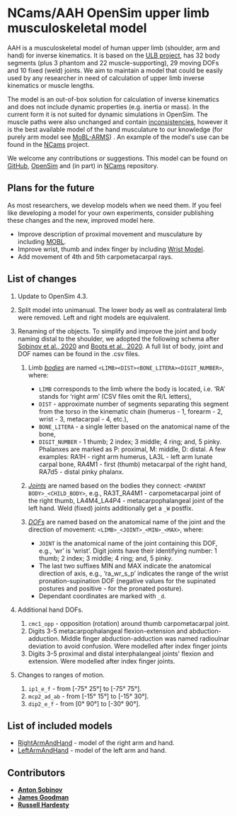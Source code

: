 # NCams/AAH OpenSim upper limb musculoskeletal model

AAH is a musculoskeletal model of human upper limb (shoulder, arm and hand) for inverse kinematics. It is based on the [ULB project](https://simtk.org/projects/ulb_project), has 32 body segments (plus 3 phantom and 22 muscle-supporting), 29 moving DOFs and 10 fixed (weld) joints. We aim to maintain a model that could be easily used by any researcher in need of calculation of upper limb inverse kinematics or muscle lengths.

The model is an out-of-box solution for calculation of inverse kinematics and does not include dynamic properties (e.g. inertia or mass). In the current form it is not suited for dynamic simulations in OpenSim. The muscle paths were also unchanged and contain [inconsistencies](https://www.biorxiv.org/content/10.1101/2020.05.29.124644), however it is the best available model of the hand musculature to our knowledge (for purely arm model see [MoBL-ARMS](https://simtk.org/projects/upexdyn)) . An example of the model's use can be found in the [NCams](https://github.com/CMGreenspon/NCams) project. 

We welcome any contributions or suggestions. This model can be found on [GitHub](), [OpenSim]() and (in part) in [NCams]() repository. 

## Plans for the future

As most researchers, we develop models when we need them. If you feel like developing a model for your own experiments, consider publishing these changes and the new, improved model here.

* Improve description of proximal movement and musculature by including [MOBL](https://simtk.org/projects/upexdyn).
* Improve wrist, thumb and index finger by including [Wrist Model](https://simtk.org/projects/wrist-model).
* Add movement of 4th and 5th carpometacarpal rays.

## List of changes

1. Update to OpenSim 4.3.
2. Split model into unimanual. The lower body as well as contralateral limb were removed. Left and right models are equivalent.
3. Renaming of the objects. To simplify and improve the joint and body naming distal to the shoulder, we adopted the following schema after [Sobinov et al., 2020](https://journals.plos.org/ploscompbiol/article?id=10.1371/journal.pcbi.1008350) and [Boots et al., 2020](https://www.biorxiv.org/content/10.1101/2020.05.29.124644). A full list of body, joint and DOF names can be found in the .csv files.

    1. Limb [_bodies_](AAH%20Model/bodies.csv) are named `<LIMB><DIST><BONE_LITERA><DIGIT_NUMBER>`, where:

        * `LIMB` corresponds to the limb where the body is located, i.e. ‘RA’ stands for ‘right arm’ (CSV files omit the R/L letters), 
        * `DIST` - approximate number of segments separating this segment from the torso in the kinematic chain (humerus - 1, forearm - 2, wrist - 3, metacarpal - 4, etc.), 
        * `BONE_LITERA` - a single letter based on the anatomical name of the bone, 
        * `DIGIT_NUMBER` - 1 thumb; 2 index; 3 middle; 4 ring; and, 5 pinky. Phalanxes are marked as P: proximal, M: middle, D: distal. 
    A few examples: RA1H - right arm humerus, LA3L - left arm lunate carpal bone, RA4M1 - first (thumb) metacarpal of the right hand, RA7d5 - distal pinky phalanx.
    2. [_Joints_](AAH%20Model/joints.csv) are named based on the bodies they connect: `<PARENT BODY>_<CHILD_BODY>`, e.g., RA3T_RA4M1 - carpometacarpal joint of the right thumb, LA4M4_LA4P4 - metacarpophalangeal joint of the left hand. Weld (fixed) joints additionally get a `_W` postfix.
    3. [_DOFs_](AAH%20Model/dofs.csv) are named based on the anatomical name of the joint and the direction of movement: `<LIMB>_<JOINT>_<MIN>_<MAX>`, where:

        * `JOINT` is the anatomical name of the joint containing this DOF, e.g., ‘wr’ is ‘wrist’. Digit joints have their identifying number: 1 thumb; 2 index; 3 middle; 4 ring; and, 5 pinky. 
        * The last two suffixes MIN and MAX indicate the anatomical direction of axis, e.g., ‘ra_wr_s_p’ indicates the range of the wrist pronation-supination DOF (negative values for the supinated postures and positive - for the pronated posture). 
        * Dependant coordinates are marked with `_d`.
4. Additional hand DOFs.
    1. `cmc1_opp` - opposition (rotation) around thumb carpometacarpal joint.
    2. Digits 3-5 metacarpophalangeal flexion-extension and abduction-adduction. Middle finger abduction-adduction was named radioulnar deviation to avoid confusion. Were modelled after index finger joints
    3. Digits 3-5 proximal and distal interphalangeal joints' flexion and extension. Were modelled after index finger joints.
5. Changes to ranges of motion.
    1. `ip1_e_f` - from \[-75° 25°\] to \[-75° 75°\].
    2. `mcp2_ad_ab` - from \[-15° 15°\] to \[-15° 30°\].
    3. `dip2_e_f` - from \[0° 90°\] to \[-30° 90°\].

## List of included models

* [RightArmAndHand](AAH%20Model/RightArmAndHand.osim) - model of the right arm and hand.
* [LeftArmAndHand](AAH%20Model/LeftArmAndHand.osim) - model of the left arm and hand.

## Contributors

- [**Anton Sobinov**](https://github.com/nishbo)
- [**James Goodman**]()
- [**Russell Hardesty**]()
